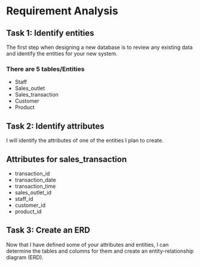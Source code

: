 # Requirement Analysis
## Task 1: Identify entities
The first step when designing a new database is to review any existing data and identify the entities for your new system.
### There are 5 tables/Entities 
- Staff
- Sales_outlet
- Sales_transaction
- Customer
- Product
## Task 2: Identify attributes
I will identify the attributes of one of the entities I plan to create.
## Attributes for sales_transaction
- transaction_id
- transaction_date
- transaction_time
- sales_outlet_id
- staff_id
- customer_id
- product_id
## Task 3: Create an ERD
Now that I have defined some of your attributes and entities, I can determine the tables and columns for them and create an entity-relationship diagram (ERD).
